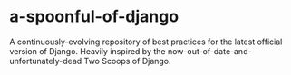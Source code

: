 a-spoonful-of-django
====================

A continuously-evolving repository of best practices for the latest official version of Django. Heavily inspired by the now-out-of-date-and-unfortunately-dead Two Scoops of Django.
